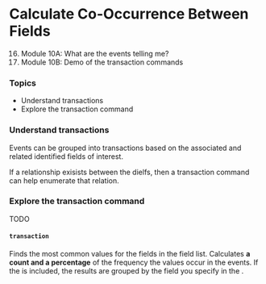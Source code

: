 # Calculate Co-Occurrence Between Fields
16. Module 10A: What are the events telling me?
17. Module 10B: Demo of the transaction commands

### Topics
* Understand transactions
* Explore the transaction command



### Understand transactions
Events can be grouped into transactions based on the associated and related identified fields of interest.

If a relationship exisists between the dielfs, then a transaction command can help enumerate that relation.

### Explore the transaction command
TODO


#### `transaction`
Finds the most common values for the fields in the field list. Calculates **a count and a percentage** of the frequency the values occur in the events. If the <by-clause> is included, the results are grouped by the field you specify in the <by-clause>.
  
  
